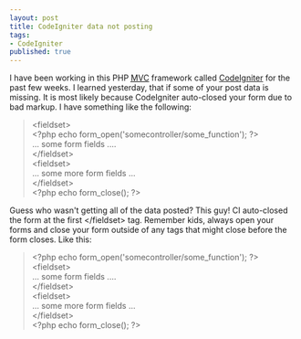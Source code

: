 ```yaml
---
layout: post
title: CodeIgniter data not posting
tags:
- CodeIgniter
published: true
---
```

I have been working in this PHP <a href="http://en.wikipedia.org/wiki/Model–View–Controller"><abbr title="Model View Controller">MVC</abbr></a>
framework called <a href="http://codeigniter.com/">CodeIgniter</a> for the past few weeks. I learned yesterday,
that if some of your post data is missing. It is most likely because CodeIgniter auto-closed your form due to bad markup.
I have something like the following:
<blockquote>&lt;fieldset&gt;<br />
    &lt;?php echo form_open('somecontroller/some_function'); ?&gt;<br />
    ... some form fields ....<br />
    &lt;/fieldset&gt;<br />
    &lt;fieldset&gt;<br />
    ... some more form fields ...<br />
    &lt;/fieldset&gt;<br />
    &lt;?php echo form_close(); ?&gt;</blockquote>
Guess who wasn't getting all of the data posted? This guy! CI auto-closed the form at the first
&lt;/fieldset&gt; tag. Remember kids, always open your forms and close your form outside of any
tags that might close before the form closes. Like this:
<blockquote>&lt;?php echo form_open('somecontroller/some_function'); ?&gt;<br />
    &lt;fieldset&gt;<br />
    ... some form fields ....<br />
    &lt;/fieldset&gt;<br />
    &lt;fieldset&gt;<br />
    ... some more form fields ...<br />
    &lt;/fieldset&gt;<br />
    &lt;?php echo form_close(); ?&gt;</blockquote>
